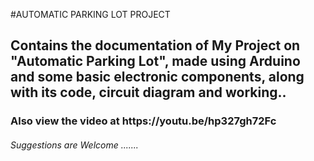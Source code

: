 #AUTOMATIC PARKING LOT PROJECT

<h2>Contains the documentation of My Project on "Automatic Parking Lot", made using Arduino and some basic electronic components, along with its code, circuit diagram and working..</h2>
<h3>Also view the video at https://youtu.be/hp327gh72Fc</h3>
<h6>Suggestions are Welcome .......</h6>
